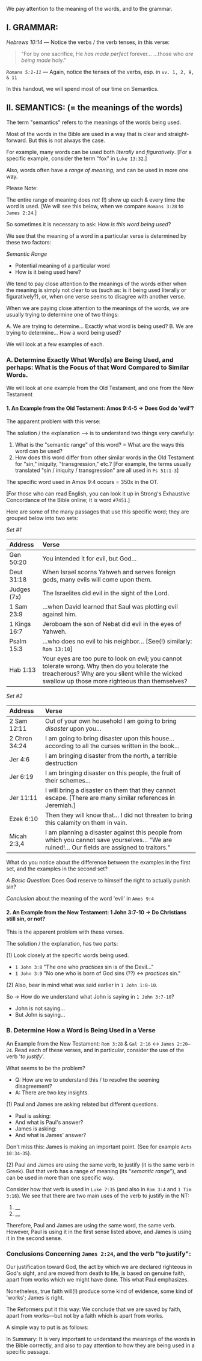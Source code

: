 We pay attention to the meaning of the words, and to the grammar.

## I. GRAMMAR:
*Hebrews 10:14* — Notice the verbs / the verb tenses, in this verse:

> "For by one sacrifice, He *has made perfect* forever…
> …those who *are being made* holy."

*`Romans 5:1-11`* — Again, notice the tenses of the verbs, esp. in `vv. 1, 2, 9, & 11`

In this handout, we will spend most of our time on Semantics.

## II. SEMANTICS: (= the meanings of the words)
The term "semantics" refers to the meanings of the words being used.

Most of the words in the Bible are used in a way that is clear and straight-forward. But this is not always the case.

For example, many words can be used both *literally* and *figuratively*.
[For a specific example, consider the term "fox" in `Luke 13:32`.]

Also, words often have a *range of meaning*, and can be used in more one way.

Please Note:

The entire range of meaning does *not* (!) show up each & every time the word is used. [We will see this below, when we compare `Romans 3:28` to `James 2:24`.]

So sometimes it is necessary to ask: How _is this word being used_?

We see that the meaning of a word in a particular verse is determined by these two factors:

*Semantic Range*

- Potential meaning of a particular word
- How is it being used here?

We tend to pay close attention to the meanings of the words either when the meaning is simply not clear to us (such as: is it being used literally or figuratively?), or, when one verse seems to disagree with another verse.

When we are paying close attention to the meanings of the words, we are usually trying to determine one of two things:

A. We are trying to determine… Exactly what word is being used?
B. We are trying to determine… How a word being used?

We will look at a few examples of each.

### A. Determine Exactly What Word(s) are Being Used, and perhaps: What is the Focus of that Word Compared to Similar Words.

We will look at one example from the Old Testament, and one from the New Testament

#### 1. An Example from the Old Testament: Amos 9:4-5 -> Does God do 'evil'?

The apparent problem with this verse:

The solution / the explanation —> is to understand two things very carefully:

1. What is the "semantic range" of this word? = What are the ways this word can be used?
2. How does this word differ from other similar words in the Old Testament for "sin," iniquity, "transgression," etc.? [For example, the terms usually translated "sin / iniquity / transgression" are all used in `Ps 51:1-3`]

The specific word used in Amos 9:4 occurs = 350x in the OT.

[For those who can read English, you can look it up in Strong's Exhaustive Concordance of the Bible online; it is word `#7451`.]

Here are some of the many passages that use this specific word; they are grouped below into two sets:

*Set #1*

Address | Verse
:--- | :---
Gen 50:20 | You intended it for evil, but God…
Deut 31:18 | When Israel scorns Yahweh and serves foreign gods, many evils will come upon them.
Judges (7x) | The Israelites did evil in the sight of the Lord.
1 Sam 23:9 | …when David learned that Saul was plotting evil against him.
1 Kings 16:7 | Jeroboam the son of Nebat did evil in the eyes of Yahweh.
Psalm 15:3 | …who does no evil to his neighbor… [See(!) similarly: `Rom 13:10`]
Hab 1:13 | Your eyes are too pure to look on _evil_; you cannot tolerate wrong. Why then do you tolerate the treacherous? Why are you silent while the wicked swallow up those more righteous than themselves?

*Set #2*

Address | Verse
:--- | :---
2 Sam 12:11 | Out of your own household I am going to bring _disaster_ upon you…
2 Chron 34:24 | I am going to bring disaster upon this house…according to all the curses written in the book…
Jer 4:6 | I am bringing disaster from the north, a terrible destruction
Jer 6:19 | I am bringing disaster on this people, the fruit of their schemes…
Jer 11:11 | I will bring a disaster on them that they cannot escape. [There are many similar references in Jeremiah.]
Ezek 6:10 | Then they will know that… I did not threaten to bring this calamity on them in vain.
Micah 2:3,4 | I am planning a disaster against this people from which you cannot save yourselves… "We are ruined!… Our fields are assigned to traitors."

What do you notice about the difference between the examples in the first set, and the examples in the second set?

*A Basic Question*: Does God reserve to himself the right to actually punish sin?

_Conclusion_ about the meaning of the word 'evil' in `Amos 9:4`

#### 2. An Example from the New Testament: 1 John 3:7-10 -> Do Christians still sin, or not?
This is the apparent problem with these verses.

The solution / the explanation, has two parts:

(1) Look closely at the specific words being used.
- `1 John 3:8` "The one who _practices_ sin is of the Devil…"
- `1 John 3:9` "No one who is born of God sins (??) <-> _practices_ sin."

(2) Also, bear in mind what was said earlier in `1 John 1:8-10`.

So -> How do we understand what John is saying in `1 John 3:7-10`?
- John is not saying…
- But John is saying…

### B. Determine How a Word is Being Used in a Verse
An Example from the New Testament: `Rom 3:28` & `Gal 2:16` <-> `James 2:20—24`.
Read each of these verses, and in particular, consider the use of the verb '_to justify_'.

What seems to be the problem?

- Q: How are we to understand this / to resolve the seeming disagreement?
- A: There are two key insights.

(1) Paul and James are asking related but different questions.
- Paul is asking:
- And what is Paul's answer?
- James is asking:
- And what is James' answer?

Don't miss this: James is making an important point. (See for example `Acts 10:34-35`).

(2) Paul and James are using the same verb, to justify (it is the same verb in Greek). But that verb has a range of meaning (its "_semantic range_"), and can be used in more than one specific way.

Consider how that verb is used in `Luke 7:35` (and also in `Rom 3:4` and `1 Tim 3:16`).
We see that there are two main uses of the verb to justify in the NT:

1. __
2. __

Therefore, Paul and James are using the same word, the same verb. However, Paul is using it in the first sense listed above, and James is using it in the second sense.

### Conclusions Concerning `James 2:24`, and the verb "to justify":

Our justification toward God, the act by which we are declared righteous in God's sight, and are moved from death to life, is based on genuine faith, apart from works which we might have done. This what Paul emphasizes.

Nonetheless, true faith will(!) produce some kind of evidence, some kind of 'works'; James is right.

The Reformers put it this way: We conclude that we are saved by faith, apart from works—but not by a faith which is apart from works.

A simple way to put is as follows:

In Summary: It is very important to understand the meanings of the words in the Bible correctly, and also to pay attention to how they are being used in a specific passage.
